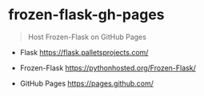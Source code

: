 # frozen-flask-gh-pages
> Host Frozen-Flask on GitHub Pages

- Flask
  https://flask.palletsprojects.com/

- Frozen-Flask
https://pythonhosted.org/Frozen-Flask/

- GitHub Pages
https://pages.github.com/
